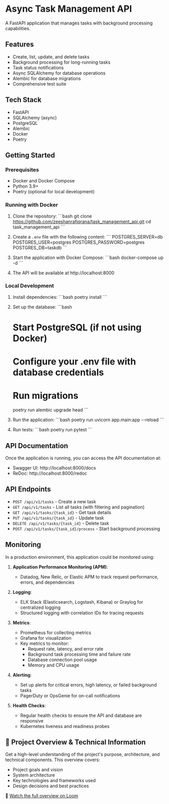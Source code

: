 # Async Task Management API

A FastAPI application that manages tasks with background processing capabilities.

## Features

- Create, list, update, and delete tasks
- Background processing for long-running tasks
- Task status notifications
- Async SQLAlchemy for database operations
- Alembic for database migrations
- Comprehensive test suite

## Tech Stack

- FastAPI
- SQLAlchemy (async)
- PostgreSQL
- Alembic
- Docker
- Poetry

## Getting Started

### Prerequisites

- Docker and Docker Compose
- Python 3.9+
- Poetry (optional for local development)

### Running with Docker

1. Clone the repository:
   \`\`\`bash
   git clone https://github.com/zeeshanrafiqrana/task_management_api.git
   cd task_management_api
   \`\`\`

2. Create a `.env` file with the following content:
   \`\`\`
   POSTGRES_SERVER=db
   POSTGRES_USER=postgres
   POSTGRES_PASSWORD=postgres
   POSTGRES_DB=taskdb
   \`\`\`

3. Start the application with Docker Compose:
   \`\`\`bash
   docker-compose up -d
   \`\`\`

4. The API will be available at http://localhost:8000

### Local Development

1. Install dependencies:
   \`\`\`bash
   poetry install
   \`\`\`

2. Set up the database:
   \`\`\`bash
   # Start PostgreSQL (if not using Docker)
   # Configure your .env file with database credentials
   
   # Run migrations
   poetry run alembic upgrade head
   \`\`\`

3. Run the application:
   \`\`\`bash
   poetry run uvicorn app.main:app --reload
   \`\`\`

4. Run tests:
   \`\`\`bash
   poetry run pytest
   \`\`\`

## API Documentation

Once the application is running, you can access the API documentation at:

- Swagger UI: http://localhost:8000/docs
- ReDoc: http://localhost:8000/redoc

## API Endpoints

- `POST /api/v1/tasks` - Create a new task
- `GET /api/v1/tasks` - List all tasks (with filtering and pagination)
- `GET /api/v1/tasks/{task_id}` - Get task details
- `PUT /api/v1/tasks/{task_id}` - Update task
- `DELETE /api/v1/tasks/{task_id}` - Delete task
- `POST /api/v1/tasks/{task_id}/process` - Start background processing

## Monitoring

In a production environment, this application could be monitored using:

1. **Application Performance Monitoring (APM)**:
   - Datadog, New Relic, or Elastic APM to track request performance, errors, and dependencies

2. **Logging**:
   - ELK Stack (Elasticsearch, Logstash, Kibana) or Graylog for centralized logging
   - Structured logging with correlation IDs for tracing requests

3. **Metrics**:
   - Prometheus for collecting metrics
   - Grafana for visualization
   - Key metrics to monitor:
     - Request rate, latency, and error rate
     - Background task processing time and failure rate
     - Database connection pool usage
     - Memory and CPU usage

4. **Alerting**:
   - Set up alerts for critical errors, high latency, or failed background tasks
   - PagerDuty or OpsGenie for on-call notifications

5. **Health Checks**:
   - Regular health checks to ensure the API and database are responsive
   - Kubernetes liveness and readiness probes

## 📘 Project Overview & Technical Information

Get a high-level understanding of the project's purpose, architecture, and technical components. This overview covers:

- Project goals and vision
- System architecture
- Key technologies and frameworks used
- Design decisions and best practices

🎥 [Watch the full overview on Loom](https://www.loom.com/share/50a8f46efffe47fb971b2993b205ff06?sid=265bcdbc-6faf-4aee-b8d2-4cc972aece0e)
